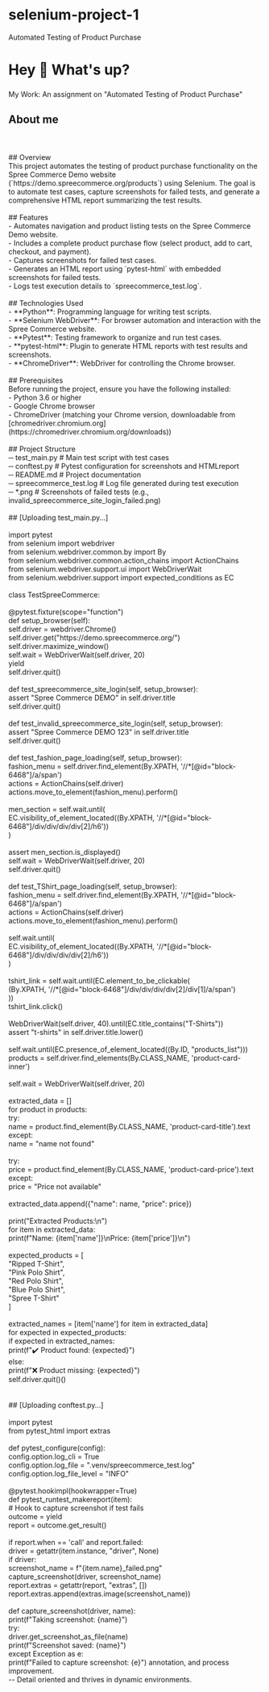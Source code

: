 # selenium-project-1
Automated Testing of Product Purchase
<h1 align="left">Hey 👋 What's up?</h1>

###

<p align="left">My Work: An assignment on "Automated Testing of Product Purchase"</p>

###

<h2 align="left">About me</h2>

###

<br clear="both">

<p align="left">## Overview<br>This project automates the testing of product purchase functionality on the Spree Commerce Demo website (`https://demo.spreecommerce.org/products`) using Selenium. The goal is to automate test cases, capture screenshots for failed tests, and generate a comprehensive HTML report summarizing the test results.<br><br>## Features<br>- Automates navigation and product listing tests on the Spree Commerce Demo website.<br>- Includes a complete product purchase flow (select product, add to cart, checkout, and payment).<br>- Captures screenshots for failed test cases.<br>- Generates an HTML report using `pytest-html` with embedded screenshots for failed tests.<br>- Logs test execution details to `spreecommerce_test.log`.<br><br>## Technologies Used<br>- **Python**: Programming language for writing test scripts.<br>- **Selenium WebDriver**: For browser automation and interaction with the Spree Commerce website.<br>- **Pytest**: Testing framework to organize and run test cases.<br>- **pytest-html**: Plugin to generate HTML reports with test results and screenshots.<br>- **ChromeDriver**: WebDriver for controlling the Chrome browser.<br><br>## Prerequisites<br>Before running the project, ensure you have the following installed:<br>- Python 3.6 or higher<br>- Google Chrome browser<br>- ChromeDriver (matching your Chrome version, downloadable from [chromedriver.chromium.org](https://chromedriver.chromium.org/downloads))<br><br>## Project Structure<br>─ test_main.py             # Main test script with test cases<br>─ conftest.py              # Pytest configuration for screenshots and  HTMLreport                 <br>─ README.md                # Project documentation<br>─ spreecommerce_test.log   # Log file generated during test  execution                         <br>─ *.png                    # Screenshots of failed tests (e.g., invalid_spreecommerce_site_login_failed.png)<br><br>## [Uploading test_main.py…]<br><br>import pytest<br>from selenium import webdriver<br>from selenium.webdriver.common.by import By<br>from selenium.webdriver.common.action_chains import ActionChains<br>from selenium.webdriver.support.ui import WebDriverWait<br>from selenium.webdriver.support import expected_conditions as EC<br><br>class TestSpreeCommerce:<br><br>    @pytest.fixture(scope="function")<br>    def setup_browser(self):<br>        self.driver = webdriver.Chrome()<br>        self.driver.get("https://demo.spreecommerce.org/")<br>        self.driver.maximize_window()<br>        self.wait = WebDriverWait(self.driver, 20)<br>        yield<br>        self.driver.quit()<br><br>    def test_spreecommerce_site_login(self, setup_browser):<br>        assert "Spree Commerce DEMO" in self.driver.title<br>        self.driver.quit()<br><br>    def test_invalid_spreecommerce_site_login(self, setup_browser):<br>        assert "Spree Commerce DEMO 123" in self.driver.title<br>        self.driver.quit()<br><br>    def test_fashion_page_loading(self, setup_browser):<br>        fashion_menu = self.driver.find_element(By.XPATH, '//*[@id="block-6468"]/a/span')<br>        actions = ActionChains(self.driver)<br>        actions.move_to_element(fashion_menu).perform()<br><br>        men_section = self.wait.until(<br>            EC.visibility_of_element_located((By.XPATH, '//*[@id="block-6468"]/div/div/div/div[2]/h6'))<br>        )<br><br>        assert men_section.is_displayed()<br>        self.wait = WebDriverWait(self.driver, 20)<br>        self.driver.quit()<br><br>    def test_TShirt_page_loading(self, setup_browser):<br>        fashion_menu = self.driver.find_element(By.XPATH, '//*[@id="block-6468"]/a/span')<br>        actions = ActionChains(self.driver)<br>        actions.move_to_element(fashion_menu).perform()<br><br>        self.wait.until(<br>            EC.visibility_of_element_located((By.XPATH, '//*[@id="block-6468"]/div/div/div/div[2]/h6'))<br>        )<br><br>        tshirt_link = self.wait.until(EC.element_to_be_clickable(<br>            (By.XPATH, '//*[@id="block-6468"]/div/div/div/div[2]/div[1]/a/span')<br>        ))<br>        tshirt_link.click()<br><br>        WebDriverWait(self.driver, 40).until(EC.title_contains("T-Shirts"))<br>        assert "t-shirts" in self.driver.title.lower()<br><br>        self.wait.until(EC.presence_of_element_located((By.ID, "products_list")))<br>        products = self.driver.find_elements(By.CLASS_NAME, 'product-card-inner')<br><br>        self.wait = WebDriverWait(self.driver, 20)<br><br>        extracted_data = []<br>        for product in products:<br>            try:<br>                name = product.find_element(By.CLASS_NAME, 'product-card-title').text<br>            except:<br>                name = "name not found"<br><br>            try:<br>                price = product.find_element(By.CLASS_NAME, 'product-card-price').text<br>            except:<br>                price = "Price not available"<br><br>            extracted_data.append({"name": name, "price": price})<br><br>        print("Extracted Products:\n")<br>        for item in extracted_data:<br>            print(f"Name: {item['name']}\nPrice: {item['price']}\n")<br><br>        expected_products = [<br>            "Ripped T-Shirt",<br>            "Pink Polo Shirt",<br>            "Red Polo Shirt",<br>            "Blue Polo Shirt",<br>            "Spree T-Shirt"<br>        ]<br><br>        extracted_names = [item['name'] for item in extracted_data]<br>        for expected in expected_products:<br>            if expected in extracted_names:<br>                print(f"✔️ Product found: {expected}")<br>            else:<br>                print(f"❌ Product missing: {expected}")<br>        self.driver.quit()()<br><br><br>## [Uploading conftest.py…]<br><br>import pytest<br>from pytest_html import extras<br><br>def pytest_configure(config):<br>    config.option.log_cli = True<br>    config.option.log_file = ".venv/spreecommerce_test.log"<br>    config.option.log_file_level = "INFO"<br><br>@pytest.hookimpl(hookwrapper=True)<br>def pytest_runtest_makereport(item):<br>    # Hook to capture screenshot if test fails<br>    outcome = yield<br>    report = outcome.get_result()<br><br>    if report.when == 'call' and report.failed:<br>        driver = getattr(item.instance, "driver", None)<br>        if driver:<br>            screenshot_name = f"{item.name}_failed.png"<br>            capture_screenshot(driver, screenshot_name)<br>            report.extras = getattr(report, "extras", [])<br>            report.extras.append(extras.image(screenshot_name))<br><br>def capture_screenshot(driver, name):<br>    print(f"Taking screenshot: {name}")<br>    try:<br>        driver.get_screenshot_as_file(name)<br>        print(f"Screenshot saved: {name}")<br>    except Exception as e:<br>        print(f"Failed to capture screenshot: {e}")                   annotation, and process improvement.  <br>-- Detail oriented and thrives in dynamic environments.</p>

###

<h2 align="left"></h2>

###

<div align="left">
</div>

###
